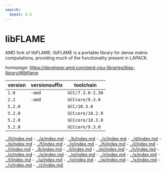 ```yaml
---
search:
  boost: 0.5
---
```

# libFLAME

AMD fork of libFLAME. libFLAME is a portable library for dense matrix computations,  providing much of the functionality present in LAPACK.

*homepage*: <https://developer.amd.com/amd-cpu-libraries/blas-library/#libflame>

version | versionsuffix | toolchain
--------|---------------|----------
``1.0`` | ``-amd`` | ``GCC/7.3.0-2.30``
``2.2`` | ``-amd`` | ``GCCcore/9.3.0``
``5.2.0`` |  | ``GCC/10.3.0``
``5.2.0`` |  | ``GCCcore/10.2.0``
``5.2.0`` |  | ``GCCcore/10.3.0``
``5.2.0`` |  | ``GCCcore/9.3.0``

[../0/index.md](0) - [../a/index.md](a) - [../b/index.md](b) - [../c/index.md](c) - [../d/index.md](d) - [../e/index.md](e) - [../f/index.md](f) - [../g/index.md](g) - [../h/index.md](h) - [../i/index.md](i) - [../j/index.md](j) - [../k/index.md](k) - [../l/index.md](l) - [../m/index.md](m) - [../n/index.md](n) - [../o/index.md](o) - [../p/index.md](p) - [../q/index.md](q) - [../r/index.md](r) - [../s/index.md](s) - [../t/index.md](t) - [../u/index.md](u) - [../v/index.md](v) - [../w/index.md](w) - [../x/index.md](x) - [../y/index.md](y) - [../z/index.md](z)

